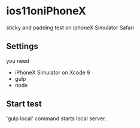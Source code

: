 # ios11oniPhoneX
sticky and padding test on iphoneX Simulator Safari

## Settings 
you need
- iPhoneX Simulator on Xcode 9
- gulp
- node

## Start test
'gulp local' command starts local server.
